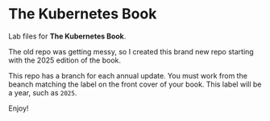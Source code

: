 # The Kubernetes Book

Lab files for **The Kubernetes Book**.

The old repo was getting messy, so I created this brand new repo starting with the 2025 edition of the book.

This repo has a branch for each annual update. You must work from the beanch matching the label on the front cover of your book. This label will be a year, such as `2025`.

Enjoy!

